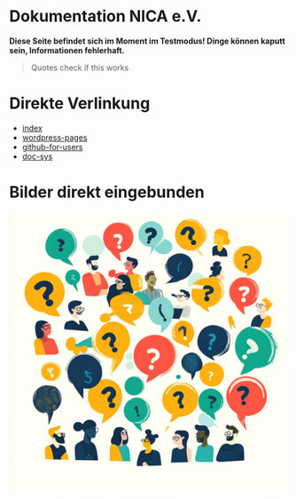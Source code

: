 # Dokumentation NICA e.V.

**Diese Seite befindet sich im Moment im Testmodus! Dinge können kaputt sein, Informationen fehlerhaft.**

>Quotes
>check if this works


# Direkte Verlinkung

- [index](index.md)
- [wordpress-pages](wordpress-pages.md)
- [github-for-users](github-for-users.md)
- [doc-sys](doc-sys.md)

# Bilder direkt eingebunden
![](abhuva_infographic_Question_marks_or_thought_bubbles_to_represe_ee08441e-b399-4128-8eb1-672be50574ef.png)
